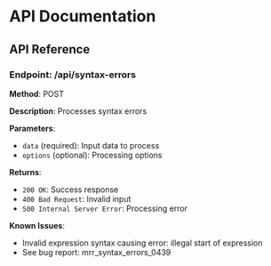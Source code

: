 # API Documentation

## API Reference

### Endpoint: /api/syntax-errors

**Method**: POST

**Description**: Processes syntax errors

**Parameters**:
- `data` (required): Input data to process
- `options` (optional): Processing options

**Returns**:
- `200 OK`: Success response
- `400 Bad Request`: Invalid input
- `500 Internal Server Error`: Processing error

**Known Issues**:
- Invalid expression syntax causing error: illegal start of expression
- See bug report: mrr_syntax_errors_0439
